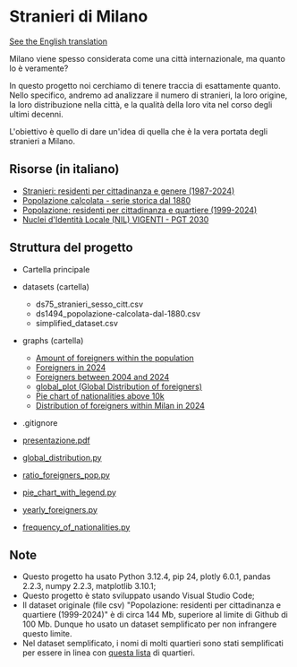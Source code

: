 # Stranieri di Milano
[See the English translation](https://github.com/Gabri432/foreigners-in-milan/blob/master/README.md)

Milano viene spesso considerata come una città internazionale, ma quanto lo è veramente?

In questo progetto noi cerchiamo di tenere traccia di esattamente quanto. Nello specifico, andremo ad analizzare il numero di stranieri, la loro origine, la loro distribuzione nella città, e la qualità della loro vita nel corso degli ultimi decenni.

L'obiettivo è quello di dare un'idea di quella che è la vera portata degli stranieri a Milano.

## Risorse (in italiano)
- [Stranieri: residenti per cittadinanza e genere (1987-2024)](https://www.dati.gov.it/view-dataset/dataset?id=936fe601-0f47-43d8-9642-bdaf064f57f3)
- [Popolazione calcolata - serie storica dal 1880](https://www.dati.gov.it/view-dataset/dataset?id=8d6d9168-2128-416f-910b-e76b29cdbf5c)
- [Popolazione: residenti per cittadinanza e quartiere (1999-2024)](https://www.dati.gov.it/view-dataset/dataset?id=8f2dd42b-23a5-439d-ab56-be02295f4290)
- [Nuclei d'Identità Locale (NIL) VIGENTI - PGT 2030](https://www.dati.gov.it/view-dataset/dataset?id=c46c6fd8-93d0-4a19-94f2-fc226219b6b3)

## Struttura del progetto
- Cartella principale

- datasets (cartella)
    - ds75_stranieri_sesso_citt.csv
    - ds1494_popolazione-calcolata-dal-1880.csv
    - simplified_dataset.csv

- graphs (cartella)
    - [Amount of foreigners within the population](https://github.com/Gabri432/foreigners-in-milan/blob/master/graphs/Amount%20of%20foreigners%20within%20the%20population.png)
    - [Foreigners in 2024](https://github.com/Gabri432/foreigners-in-milan/blob/master/graphs/Foreigners%20in%202024.png)
    - [Foreigners between 2004 and 2024](https://github.com/Gabri432/foreigners-in-milan/blob/master/graphs/Foreigners%20between%202004%20and%202024%20in%20Milan.png)
    - [global_plot (Global Distribution of foreigners)](https://github.com/Gabri432/foreigners-in-milan/blob/master/graphs/global_plot.png)
    - [Pie chart of nationalities above 10k](https://github.com/Gabri432/foreigners-in-milan/blob/master/graphs/Pie%20chart%20of%20nationalities%20above%2010k.png)
    - [Distribution of foreigners within Milan in 2024](https://github.com/Gabri432/foreigners-in-milan/blob/master/graphs/Distribution%20of%20Foreigners%20in%20Milan%202024.png)

- .gitignore
- [presentazione.pdf](https://github.com/Gabri432/foreigners-in-milan/blob/master/presentazione.pdf)
- [global_distribution.py](https://github.com/Gabri432/foreigners-in-milan/blob/master/global_distribution.py)
- [ratio_foreigners_pop.py](https://github.com/Gabri432/foreigners-in-milan/blob/master/ratio_foreigners_pop.py)
- [pie_chart_with_legend.py](https://github.com/Gabri432/foreigners-in-milan/blob/master/pie_chart_with_legend.py)
- [yearly_foreigners.py](https://github.com/Gabri432/foreigners-in-milan/blob/master/yearly_foreigners.py)
- [frequency_of_nationalities.py](https://github.com/Gabri432/foreigners-in-milan/blob/master/frequency_of_nationalities.py)

## Note
- Questo progetto ha usato Python 3.12.4, pip 24, plotly 6.0.1, pandas 2.2.3, numpy 2.2.3, matplotlib 3.10.1;
- Questo progetto è stato sviluppato usando Visual Studio Code;
- Il dataset originale (file csv) "Popolazione: residenti per cittadinanza e quartiere (1999-2024)" è di circa 144 Mb, superiore al limite di Github di 100 Mb. Dunque ho usato un dataset semplificato per non infrangere questo limite.
- Nel dataset semplificato, i nomi di molti quartieri sono stati semplificati per essere in linea con [questa lista](https://it.wikipedia.org/wiki/Categoria:Quartieri_di_Milano) di quartieri.
